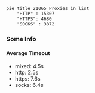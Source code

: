 
```mermaid
pie title 21065 Proxies in list
    "HTTP" : 15307
    "HTTPS": 4680
    "SOCKS" : 3872
```

### Some Info
#### Average Timeout

- mixed: 4.5s
- http: 2.5s
- https: 7.6s
- socks: 6.4s